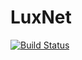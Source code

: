 # LuxNet

[![Build Status](https://github.com/melioristic/LuxNet.jl/actions/workflows/CI.yml/badge.svg?branch=main)](https://github.com/melioristic/LuxNet.jl/actions/workflows/CI.yml?query=branch%3Amain)
